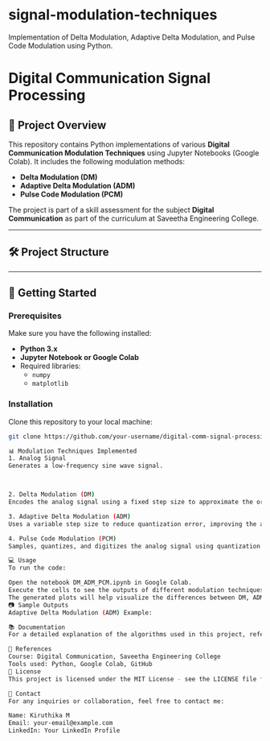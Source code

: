 # signal-modulation-techniques
Implementation of Delta Modulation, Adaptive Delta Modulation, and Pulse Code Modulation using Python.
# Digital Communication Signal Processing

## 📌 Project Overview
This repository contains Python implementations of various **Digital Communication Modulation Techniques** using Jupyter Notebooks (Google Colab). It includes the following modulation methods:
- **Delta Modulation (DM)**
- **Adaptive Delta Modulation (ADM)**
- **Pulse Code Modulation (PCM)**

The project is part of a skill assessment for the subject **Digital Communication** as part of the curriculum at Saveetha Engineering College.

---

## 🛠️ Project Structure

---

## 🚀 Getting Started

### Prerequisites
Make sure you have the following installed:
- **Python 3.x**
- **Jupyter Notebook or Google Colab**
- Required libraries:
  - `numpy`
  - `matplotlib`

### Installation
Clone this repository to your local machine:
```bash
git clone https://github.com/your-username/digital-comm-signal-processing.git

📊 Modulation Techniques Implemented
1. Analog Signal
Generates a low-frequency sine wave signal.



2. Delta Modulation (DM)
Encodes the analog signal using a fixed step size to approximate the original waveform.

3. Adaptive Delta Modulation (ADM)
Uses a variable step size to reduce quantization error, improving the accuracy of the modulated signal.

4. Pulse Code Modulation (PCM)
Samples, quantizes, and digitizes the analog signal using quantization levels.

💻 Usage
To run the code:

Open the notebook DM_ADM_PCM.ipynb in Google Colab.
Execute the cells to see the outputs of different modulation techniques.
The generated plots will help visualize the differences between DM, ADM, and PCM.
📷 Sample Outputs
Adaptive Delta Modulation (ADM) Example:

📚 Documentation
For a detailed explanation of the algorithms used in this project, refer to the comments in the notebook.

🔗 References
Course: Digital Communication, Saveetha Engineering College
Tools used: Python, Google Colab, GitHub
📄 License
This project is licensed under the MIT License - see the LICENSE file for details.

📧 Contact
For any inquiries or collaboration, feel free to contact me:

Name: Kiruthika M
Email: your-email@example.com
LinkedIn: Your LinkedIn Profile
